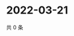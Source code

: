 # 2022-03-21

共 0 条

<!-- BEGIN WEIBO -->
<!-- 最后更新时间 Mon Mar 21 2022 19:00:57 GMT+0800 (China Standard Time) -->

<!-- END WEIBO -->
